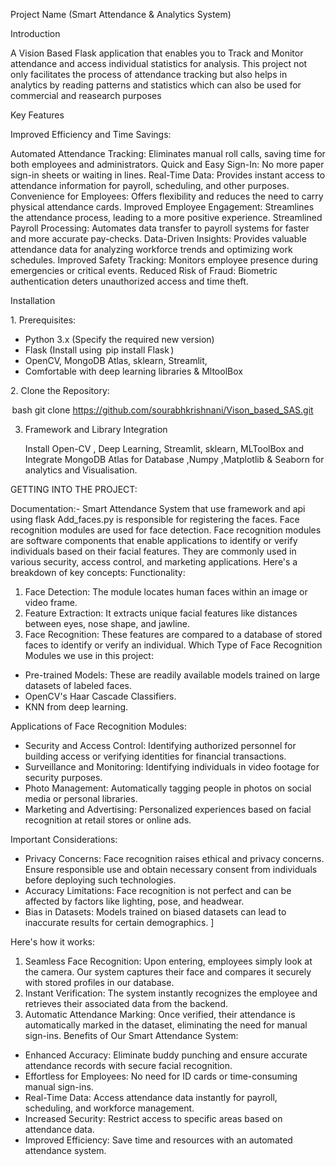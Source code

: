 Project Name (Smart Attendance & Analytics System)

Introduction

A Vision Based Flask application that enables you to Track and Monitor attendance and access individual statistics for analysis. This project not only facilitates the process of attendance tracking but also helps in analytics by reading patterns and statistics which can also be used for commercial and reasearch purposes

Key Features

Improved Efficiency and Time Savings:

Automated Attendance Tracking: Eliminates manual roll calls, saving time for both employees and administrators.
Quick and Easy Sign-In: No more paper sign-in sheets or waiting in lines.
Real-Time Data: Provides instant access to attendance information for payroll, scheduling, and other purposes.
Convenience for Employees: Offers flexibility and reduces the need to carry physical attendance cards.
Improved Employee Engagement: Streamlines the attendance process, leading to a more positive experience.
Streamlined Payroll Processing: Automates data transfer to payroll systems for faster and more accurate pay-checks.
Data-Driven Insights: Provides valuable attendance data for analyzing workforce trends and optimizing work schedules.
Improved Safety Tracking: Monitors employee presence during emergencies or critical events.
Reduced Risk of Fraud: Biometric authentication deters unauthorized access and time theft.

Installation

1.⁠ ⁠Prerequisites:
   - Python 3.x (Specify the required new version)
   - Flask (Install using ⁠ pip install Flask ⁠)
   - OpenCV, MongoDB Atlas, sklearn, Streamlit,
   - Comfortable with deep learning libraries & MltoolBox

2.⁠ ⁠Clone the Repository:

   ⁠ bash
   git clone https://github.com/sourabhkrishnani/Vison_based_SAS.git

3. Framework and Library Integration

   Install Open-CV , Deep Learning, Streamlit, sklearn, MLToolBox and Integrate MongoDB Atlas for Database ,Numpy ,Matplotlib & Seaborn for analytics and 
    Visualisation.

GETTING INTO THE PROJECT:

Documentation:-
Smart Attendance System that use framework and api using flask Add_faces.py is responsible for registering the faces. Face recognition modules are used for face detection.
Face recognition modules are software components that enable applications to identify or verify individuals based on their facial features. They are commonly used in various security, access control, and marketing applications. Here's a breakdown of key concepts:
Functionality:
1. Face Detection: The module locates human faces within an image or video frame.
2. Feature Extraction: It extracts unique facial features like distances between eyes, nose shape, and jawline.
3. Face Recognition: These features are compared to a database of stored faces to identify or verify an individual.
Which Type of Face Recognition Modules we use in this project:
* Pre-trained Models: These are readily available models trained on large datasets of labeled faces.
* OpenCV's Haar Cascade Classifiers.
* KNN from deep learning.

Applications of Face Recognition Modules:
* Security and Access Control: Identifying authorized personnel for building access or verifying identities for financial transactions.
* Surveillance and Monitoring: Identifying individuals in video footage for security purposes.
* Photo Management: Automatically tagging people in photos on social media or personal libraries.
* Marketing and Advertising: Personalized experiences based on facial recognition at retail stores or online ads.

Important Considerations:
* Privacy Concerns: Face recognition raises ethical and privacy concerns. Ensure responsible use and obtain necessary consent from individuals before deploying such technologies.
* Accuracy Limitations: Face recognition is not perfect and can be affected by factors like lighting, pose, and headwear.
* Bias in Datasets: Models trained on biased datasets can lead to inaccurate results for certain demographics.
]

Here's how it works:
1. Seamless Face Recognition: Upon entering, employees simply look at the camera. Our system captures their face and compares it securely with stored profiles in our database.
2. Instant Verification: The system instantly recognizes the employee and retrieves their associated data from the backend.
3. Automatic Attendance Marking: Once verified, their attendance is automatically marked in the dataset, eliminating the need for manual sign-ins.
Benefits of Our Smart Attendance System:
* Enhanced Accuracy: Eliminate buddy punching and ensure accurate attendance records with secure facial recognition.
* Effortless for Employees: No need for ID cards or time-consuming manual sign-ins.
* Real-Time Data: Access attendance data instantly for payroll, scheduling, and workforce management.
* Increased Security: Restrict access to specific areas based on attendance data.
* Improved Efficiency: Save time and resources with an automated attendance system.
